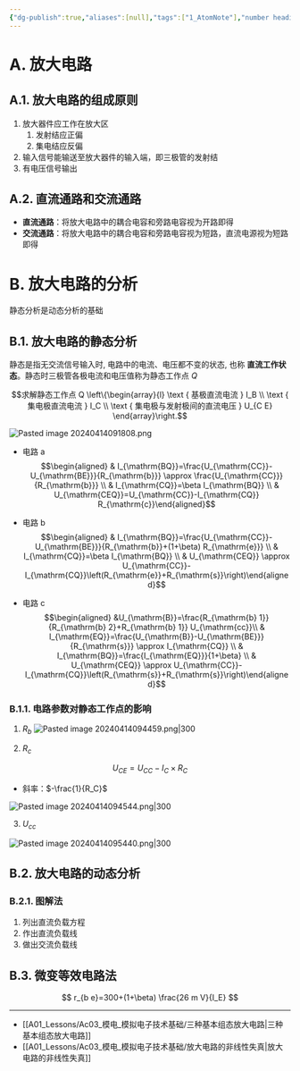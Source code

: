 ```yaml
---
{"dg-publish":true,"aliases":[null],"tags":["1_AtomNote"],"number headings":"auto, first-level 1, max 6, A.1.","Created-Date":"2024-04-07 08:39:42","Modified-Date":"2024-04-18 11:53:18","permalink":"/A01_Lessons/Ac03_模电_模拟电子技术基础/放大电路/","dgPassFrontmatter":true}
---
```




# A. 放大电路


## A.1. 放大电路的组成原则

1. 放大器件应工作在放大区
	1. 发射结应正偏
	2. 集电结应反偏
2. 输入信号能输送至放大器件的输入端，即三极管的发射结
3. 有电压信号输出



## A.2. 直流通路和交流通路

- **直流通路**：将放大电路中的耦合电容和旁路电容视为开路即得
- **交流通路**：将放大电路中的耦合电容和旁路电容视为短路，直流电源视为短路即得




# B. 放大电路的分析


静态分析是动态分析的基础

## B.1. 放大电路的静态分析

静态是指无交流信号输入时, 电路中的电流、电压都不变的状态, 也称 **直流工作状态**。静态时三极管各极电流和电压值称为静态工作点 $Q$

$$求解静态工作点 Q \left\{\begin{array}{l}
\text { 基极直流电流 } I_B \\
\text { 集电极直流电流 } I_C \\
\text { 集电极与发射极间的直流电压 } U_{C E}
\end{array}\right.$$




![Pasted image 20240414091808.png](/img/user/Z02_ObFiles/Attachments/Pasted%20image%2020240414091808.png)



- 电路 a
$$\begin{aligned} & I_{\mathrm{BQ}}=\frac{U_{\mathrm{CC}}-U_{\mathrm{BE}}}{R_{\mathrm{b}}} \approx \frac{U_{\mathrm{CC}}}{R_{\mathrm{b}}} \\ & I_{\mathrm{CQ}}=\beta I_{\mathrm{BQ}} \\ & U_{\mathrm{CEQ}}=U_{\mathrm{CC}}-I_{\mathrm{CQ}} R_{\mathrm{c}}\end{aligned}$$


- 电路 b
$$\begin{aligned} & I_{\mathrm{BQ}}=\frac{U_{\mathrm{CC}}-U_{\mathrm{BE}}}{R_{\mathrm{b}}+(1+\beta) R_{\mathrm{e}}} \\ & I_{\mathrm{CQ}}=\beta I_{\mathrm{BQ}} \\ & U_{\mathrm{CEQ}} \approx U_{\mathrm{CC}}-I_{\mathrm{CQ}}\left(R_{\mathrm{e}}+R_{\mathrm{s}}\right)\end{aligned}$$



- 电路 c
$$\begin{aligned} &U_{\mathrm{B}}=\frac{R_{\mathrm{b} 1}}{R_{\mathrm{b} 2}+R_{\mathrm{b} 1}} U_{\mathrm{cc}}\\ & I_{\mathrm{EQ}}=\frac{U_{\mathrm{B}}-U_{\mathrm{BE}}}{R_{\mathrm{s}}} \approx I_{\mathrm{CQ}} \\ & I_{\mathrm{BQ}}=\frac{I_{\mathrm{EQ}}}{1+\beta} \\ & U_{\mathrm{CEQ}} \approx U_{\mathrm{CC}}-I_{\mathrm{CQ}}\left(R_{\mathrm{s}}+R_{\mathrm{s}}\right)\end{aligned}$$



### B.1.1. 电路参数对静态工作点的影响


1. $R_b$
![Pasted image 20240414094459.png|300](/img/user/Z02_ObFiles/Attachments/Pasted%20image%2020240414094459.png)




2. $R_c$

$$U_{CE} = U_{CC} - I_C \times R_C$$
- 斜率：$-\frac{1}{R_C}$

![Pasted image 20240414094544.png|300](/img/user/Z02_ObFiles/Attachments/Pasted%20image%2020240414094544.png)



3. $U_{cc}$



![Pasted image 20240414095440.png|300](/img/user/Z02_ObFiles/Attachments/Pasted%20image%2020240414095440.png)

## B.2. 放大电路的动态分析

### B.2.1. 图解法

1. 列出直流负载方程
2. 作出直流负载线
3. 做出交流负载线


## B.3. 微变等效电路法



$$
r_{b e}=300+(1+\beta) \frac{26 m V}{I_E}
$$


---

- [[A01_Lessons/Ac03_模电_模拟电子技术基础/三种基本组态放大电路\|三种基本组态放大电路]]
- [[A01_Lessons/Ac03_模电_模拟电子技术基础/放大电路的非线性失真\|放大电路的非线性失真]]


